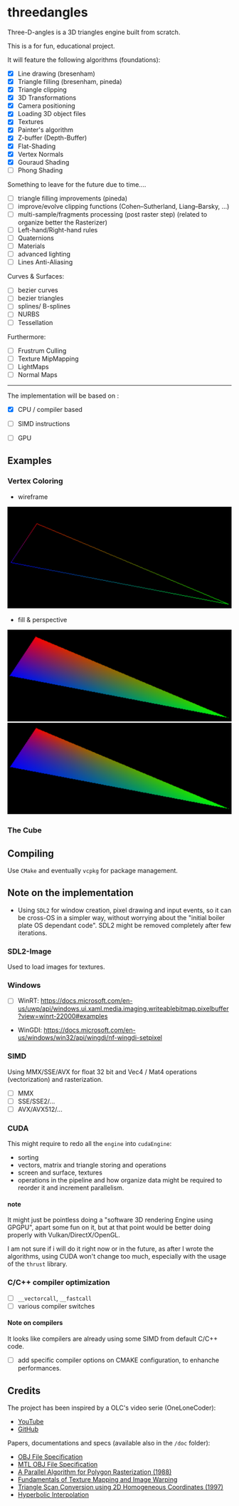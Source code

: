 ﻿# threedangles

Three-D-angles is a 3D triangles engine built from scratch.

This is a for fun, educational project.

It will feature the following algorithms (foundations):

- [x] Line drawing (bresenham)
- [x] Triangle filling (bresenham, pineda)
- [x] Triangle clipping
- [x] 3D Transformations
- [x] Camera positioning
- [x] Loading 3D object files
- [x] Textures
- [x] Painter's algorithm
- [x] Z-buffer (Depth-Buffer)
- [x] Flat-Shading
- [x] Vertex Normals
- [x] Gouraud Shading
- [ ] Phong Shading

Something to leave for the future due to time....

- [ ] triangle filling improvements (pineda)
- [ ] improve/evolve clipping functions (Cohen–Sutherland, Liang–Barsky, ...)
- [ ] multi-sample/fragments processing (post raster step) (related to organize better the Rasterizer)
- [ ] Left-hand/Right-hand rules
- [ ] Quaternions
- [ ] Materials
- [ ] advanced lighting
- [ ] Lines Anti-Aliasing

Curves & Surfaces:

- [ ] bezier curves
- [ ] bezier triangles
- [ ] splines/ B-splines
- [ ] NURBS
- [ ] Tessellation

Furthermore:

- [ ] Frustrum Culling
- [ ] Texture MipMapping 
- [ ] LightMaps
- [ ] Normal Maps

----

The implementation will be based on :

- [x] CPU / compiler based 
- [ ] SIMD instructions
- [ ] GPU


## Examples

### Vertex Coloring

- wireframe

![alt text](screenshots/vertex-coloring_wireframe.png 'wireframe')

- fill & perspective

![alt text](screenshots/vertex-coloring_fill.png 'fill')
![alt text](screenshots/vertex-coloring_fill_perspective.png 'perspective')

### The Cube


## Compiling

Use `CMake` and eventually `vcpkg` for package management.

## Note on the implementation

- Using `SDL2` for window creation, pixel drawing and input events, so it can be cross-OS in a simpler way,
  without worrying about the "initial boiler plate OS dependant code".
  SDL2 might be removed completely after few iterations.

### SDL2-Image

Used to load images for textures.

### Windows
- [ ] WinRT: https://docs.microsoft.com/en-us/uwp/api/windows.ui.xaml.media.imaging.writeablebitmap.pixelbuffer?view=winrt-22000#examples
- WinGDI: https://docs.microsoft.com/en-us/windows/win32/api/wingdi/nf-wingdi-setpixel

### SIMD
Using MMX/SSE/AVX for float 32 bit and Vec4 / Mat4 operations (vectorization) and rasterization.

- [ ] MMX
- [ ] SSE/SSE2/...
- [ ] AVX/AVX512/...

### CUDA
This might require to redo all the `engine` into `cudaEngine`:

- sorting
- vectors, matrix and triangle storing and operations
- screen and surface, textures
- operations in the pipeline and how organize data might be required to reorder it and increment parallelism.

#### note
It might just be pointless doing a "software 3D rendering Engine using GPGPU", apart some fun on it, but at that point would be better doing properly
with Vulkan/DirectX/OpenGL.

I am not sure if i will do it right now or in the future, as after I wrote the algorithms,
using CUDA won't change too much, especially with the usage of the `thrust` library.

### C/C++ compiler optimization
- [ ] `__vectorcall`, `__fastcall`
- [ ] various compiler switches

#### Note on compilers
It looks like compilers are already using some SIMD from default C/C++ code.

- [ ] add specific compiler options on CMAKE configuration, to enhanche performances.

## Credits

The project has been inspired by a OLC's video serie (OneLoneCoder):
- [YouTube](https://www.youtube.com/watch?v=ih20l3pJoeU)
- [GitHub](https://github.com/OneLoneCoder)

Papers, documentations and specs (available also in the `/doc` folder):

- [OBJ File Specification](http://www.paulbourke.net/dataformats/obj/)
- [MTL OBJ File Specification](http://paulbourke.net/dataformats/mtl/)
- [A Parallel Algorithm for Polygon Rasterization (1988)](https://citeseerx.ist.psu.edu/viewdoc/summary?doi=10.1.1.157.4621)
- [Fundamentals of Texture Mapping and Image Warping](https://www2.eecs.berkeley.edu/Pubs/TechRpts/1989/5504.html)
- [Triangle Scan Conversion using 2D Homogeneous Coordinates (1997)](https://citeseerx.ist.psu.edu/viewdoc/summary?doi=10.1.1.53.7279)
- [Hyperbolic Interpolation](https://www.semanticscholar.org/paper/Hyperbolic-Interpolation-Blinn/bd49758a125e441deed1f4e761f8bd33b8fdb7d0)
